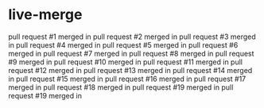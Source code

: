 # live-merge
pull request #1 merged in
pull request #2 merged in
pull request #3 merged in
pull request #4 merged in
pull request #5 merged in
pull request #6 merged in
pull request #7 merged in
pull request #8 merged in
pull request #9 merged in
pull request #10 merged in
pull request #11 merged in
pull request #12 merged in
pull request #13 merged in
pull request #14 merged in
pull request #15 merged in
pull request #16 merged in
pull request #17 merged in
pull request #18 merged in
pull request #19 merged in
pull request #19 merged in

